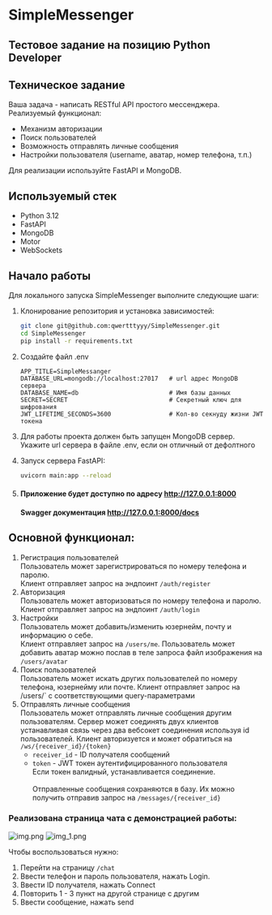 # SimpleMessenger

## Тестовое задание на позицию Python Developer 

## Техническое задание
Ваша задача - написать RESTful API простого мессенджера.
Реализуемый функционал:
- Механизм авторизации
- Поиск пользователей
- Возможность отправлять личные сообщения
- Настройки пользователя (username, аватар, номер телефона, т.п.)

Для реализации используйте FastAPI и MongoDB.


## Используемый стек
- Python 3.12
- FastAPI
- MongoDB
- Motor
- WebSockets


## Начало работы
Для локального запуска SimpleMessenger выполните следующие шаги:

1. Клонирование репозитория и установка зависимостей:
    ```bash
    git clone git@github.com:qwertttyyy/SimpleMessenger.git
    cd SimpleMessenger
    pip install -r requirements.txt
    ```
2. Создайте файл .env 
    ```dotenv
   APP_TITLE=SimpleMessanger
   DATABASE_URL=mongodb://localhost:27017   # url адрес MongoDB сервера
   DATABASE_NAME=db                         # Имя базы данных
   SECRET=SECRET                            # Секретный ключ для шифрования
   JWT_LIFETIME_SECONDS=3600                # Кол-во секнуду жизни JWT токена
   ```

2. Для работы проекта должен быть запущен MongoDB сервер. <br>
Укажите url сервера в файле .env, если он отличный от дефолтного

3. Запуск сервера FastAPI:
    ```bash
    uvicorn main:app --reload
    ```

5. #### Приложение будет доступно по адресу http://127.0.0.1:8000
   #### Swagger документация http://127.0.0.1:8000/docs

## Основной функционал:
1. Регистрация пользователей <br>
Пользователь может зарегистрироваться по номеру телефона и паролю.<br>
Клиент отправляет запрос на эндпоинт `/auth/register`
2. Авторизация <br>
Пользователь может авторизоваться по номеру телефона и паролю.<br>
Клиент отправляет запрос на эндпоинт `/auth/login`
3. Настройки <br>
Пользователь может добавить/изменить юзернейм, почту и информацию о себе. <br>
Клиент отправляет запрос на `/users/me`.
Пользователь может добавить аватар можно послав в теле запроса файл изображения на ```/users/avatar```
4. Поиск пользователей <br>
Пользователь может искать других пользователей по номеру телефона, юзернейму или почте.
Клиент отправляет запрос на /users/` с соответствующими query-параметрами
5. Отправлять личные сообщения <br>
Пользователь может отправлять личные сообщения другим пользователям.
Сервер может соединять двух клиентов устанавливая связь через два вебсокет соединения используя id пользователей.
Клиент авторизуется и может обратиться на `/ws/{receiver_id}/{token}`
   - `receiver_id` - ID получателя сообщений
   - `token` - JWT токен аутентифицированного пользователя <br>
   Если токен валидный, устанавливается соединение. <br><br>
   Отправленные сообщения сохраняются в базу. Их можно получить отправив запрос на `/messages/{receiver_id}`
   
### Реализована страница чата с демонстрацией работы:
![img.png](chat_demonstration/img.png)
![img_1.png](chat_demonstration/img_1.png) 

Чтобы воспользоваться нужно:
1. Перейти на страницу `/chat`
2. Ввести телефон и пароль пользователя, нажать Login.
3. Ввести ID получателя, нажать Connect
4. Повторить 1 - 3 пункт на другой странице с другим 
5. Ввести сообщение, нажать send

